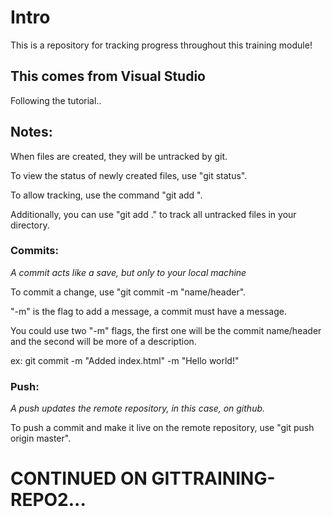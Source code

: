 # Intro

This is a repository for tracking progress throughout this training module!

## This comes from Visual Studio

Following the tutorial..

## Notes:

When files are created, they will be untracked by git. 

To view the status of newly created files, use "git status".

To allow tracking, use the command "git add <filename>".

Additionally, you can use "git add ." to track all untracked files in your directory.

### Commits:

*A commit acts like a save, but only to your local machine*

To commit a change, use "git commit -m "name/header".

"-m" is the flag to add a message, a commit must have a message.

You could use two "-m" flags, the first one will be the commit name/header and the second will be more of a description.

ex: git commit -m "Added index.html" -m "Hello world!"

### Push:

*A push updates the remote repository, in this case, on github.*

To push a commit and make it live on the remote repository, use "git push origin master".

# CONTINUED ON GITTRAINING-REPO2...
